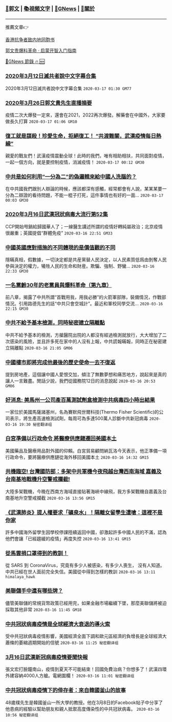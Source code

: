 ###  [:eagle:郭文](https://github.com/ourhimalayas/txt) | [:books:視頻文字](https://github.com/ourhimalayas/txt/blob/master/content/README.md) | [:newspaper:GNews](https://github.com/ourhimalayas/txt/blob/master/content/gnews/README.md) | [:pray:關於](https://github.com/ourhimalayas/home/tree/master/about)
---

推薦文章:point_right:

[香港抗争者致内地同胞书](https://github.com/ourhimalayas/news/blob/master/2019/08/a_letter_from_the_hong_kong_people.md)

[郭文贵爆料革命 · 启蒙开智入门指南](https://github.com/ourhimalayas/txt/issues/1)

[:newspaper:GNews 節錄 :fire: :new:](https://github.com/ourhimalayas/txt/blob/master/content/gnews/README.md) 



### [2020年3月12日滅共者說中文字幕合集](/content/gnews/1/README.md)

2020年3月12日滅共者說中文字幕合集  `2020-03-17 01:30 GM77`

### [2020年3月26日郭文貴先生直播摘要](/content/gnews/2/README.md)

疫情二次大爆發一定來，還會在2021，2022再次爆發。解藥會在中國外，大家要做長久打算  `2020-03-17 01:06 GM10`

### [復工就是謀殺！珍愛生命，拒絕復工！ “共渡難關，武漢疫情每日熱線”](/content/gnews/3/README.md)

親愛的戰友們！武漢疫情震動全球！此時的我們，唯有相助相扶，共同面對疫情，一起一個方向，就是要控制疫情，消滅疫情！  `2020-03-17 00:12 GM30`

### [中共是如何利用“一分為二”的偽邏輯來給中國人洗腦的？](/content/gnews/4/README.md)

在中共國我們跟別人辯論的時候，應該都深有感觸，經常都會有人說，某某某要一分為二辯證的看待問題，不能一棍子打死，這件事情也有好的一面...  `2020-03-17 00:03 GM30`

### [2020年3月16日武漢冠狀病毒大流行第52集](/content/gnews/5/README.md)

CCP開始甩鍋給歸國華人了；一線醫生講述所謂的疫情好轉純屬政治；北京疫情很嚴重；英國提倡“群體免疫”  `2020-03-16 22:51 GM33`

### [中國英國應對措施的不同體現的是價值觀的不同](/content/gnews/6/README.md)

隱瞞真相，假數據，一切決定都是共産黨替人民決定，以人民素質低爲由剝奪人民參與決定的權力，犧牲人民的生命和財産。欺騙、強制、野蠻...  `2020-03-16 22:33 GM30`

### [一名黨齡30年的老黨員與爆料革命（第九章）](/content/gnews/7/README.md)

前八章，揭露了中共所謂“首戰用我，用我必勝”的火箭軍部隊，裝備情況，作戰部情況。引用路德先生的話“中共只會空城計”。最近和軍校同學交流...  `2020-03-16 22:15 GM30`

### [中共不給予基本檢測，同時秘密建立隔離點](/content/gnews/8/README.md)

中共不給予基本的檢測，方艙醫院出院的人都沒有經過檢測就放行，大大增加了二次感染的風險，並且許多死在家中的人沒有上報，中共謊報瞞報，同時正在秘密建立隔離點  `2020-03-16 21:05 GM06`

### [中國樓市即將完成他最後的歷史使命一去不復返](/content/gnews/9/README.md)

提到房地產，這個讓中國人愛恨交加，傾注了無數夢想和痛苦地方，說起來是真的讓人一言難盡。閒話少說，我們從國務院12日的消息說起  `2020-03-16 20:53 GM06`

### [好消息: 美馬州一公司產百萬測試劑盒檢測中共病毒四小時出結果](/content/gnews/10/README.md)

一家位於美國馬薩諸塞州，名為賽默飛世爾科技(Thermo Fisher Scientific)的公司表示，將生產高速檢測試劑，每周可為多達500萬人診斷中共新冠病毒  `2020-03-16 19:30 秘密翻译组`

### [白宮準備以行政命令 將醫療供應鏈遷回美國本土](/content/gnews/11/README.md)

美國藥品及醫療用品對外國的仰賴。白宮貿易顧問納瓦洛今天表示，他正準備一項行政命令，要將醫療供應鏈從海外移回美國本土  `2020-03-16 14:32 GM15`

### [共機臨空! 台灣國防部：多架中共軍機今夜飛越台灣西南海域 嘉義及台南基地戰機升空警戒攔截!](/content/gnews/12/README.md)

大陸多架戰機，今晚在西南方海域直接貼著海峽中線飛，我方多架戰機自嘉義及台南基地升空警戒攔截  `2020-03-16 13:56 GM15`

### [《武漢肺炎》提人權要求「礦泉水」！隔離女留學生遭嗆：這裡不是你家](/content/gnews/13/README.md)

許多中國海外留學生因學校停課陸續返回中國，卻激起許多中國人民的不滿，認為他們會讓「已經趨緩的疫情」再度失控  `2020-03-16 13:41 GM15`

### [從馬雲捐口罩得到的教訓！](/content/gnews/14/README.md)

從 SARS 到 CoronaVirus，究竟有多少人被感染，有多少人喪生， 沒有人知道。 中共已經在世人面前完全失信。美國從中得到怎樣的教訓  `2020-03-16 13:11 himalaya_hawk`

### [美聯儲手中還有哪些牌？](/content/gnews/15/README.md)

儘管美聯儲的常規貨幣政策已經用完，如果金融市場繼續下墜，那麼美聯儲將被迫採取其他非常  `2020-03-16 11:45 GM18`

### [中共冠狀病毒疫情是全球經濟大衰退的導火索](/content/gnews/16/README.md)

受中共冠狀病毒疫情影響，美國經濟全面下調和歐元區經濟的負增長是全球經濟大蕭條的萎縮週期開始的信號  `2020-03-16 11:25 秘密翻译组`

### [3月16日武漢新冠病毒疫情要聞快報](/content/gnews/17/README.md)

張文宏打臉鐘南山，疫情到夏天不可能結束！回國免費治病？你想多了！武漢四環外建容納4000人方艙。電網圍欄！  `2020-03-16 11:01 秘密翻译组`

### [中共冠狀病毒疫情下的倖存者：來自韓國釜山的故事](/content/gnews/18/README.md)

48歲樸先生是韓國釜山一所大學的教授。他在3月8日的Facebook帖子中分享了他患病的經驗以幫助朋友和親人抵禦高度傳染性的中共冠狀病毒。  `2020-03-16 10:56 秘密翻译组`

